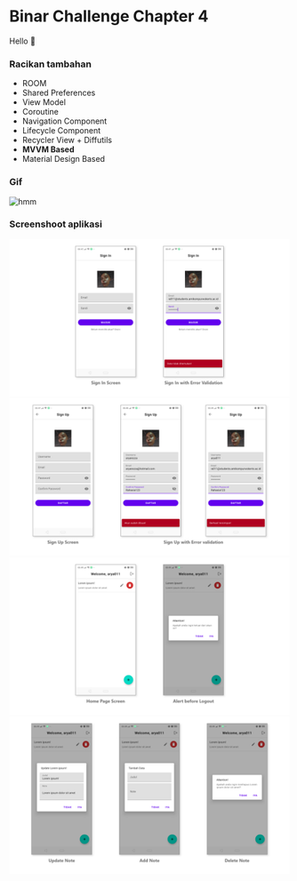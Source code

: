 # Binar Challenge Chapter 4
Hello 🚀
### Racikan tambahan
- ROOM
- Shared Preferences
- View Model
- Coroutine
- Navigation Component
- Lifecycle Component
- Recycler View + Diffutils
- **MVVM Based**
- Material Design Based
### Gif
![hmm](https://raw.githubusercontent.com/anantyan/Binar-Android-Chapter-4/Challenge/screenshoot/Record_2022-04-09-03-50-13.gif)
### Screenshoot aplikasi
![hmm](https://raw.githubusercontent.com/anantyan/Binar-Android-Chapter-4/Challenge/screenshoot/pages.png)
![hmm](https://raw.githubusercontent.com/anantyan/Binar-Android-Chapter-4/Challenge/screenshoot/pages___1.png)
![hmm](https://raw.githubusercontent.com/anantyan/Binar-Android-Chapter-4/Challenge/screenshoot/pages___2.png)
![hmm](https://raw.githubusercontent.com/anantyan/Binar-Android-Chapter-4/Challenge/screenshoot/pages___3.png)
